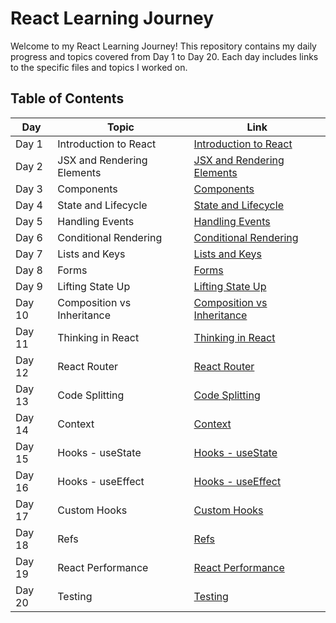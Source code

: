 # React Learning Journey

Welcome to my React Learning Journey! This repository contains my daily progress and topics covered from Day 1 to Day 20. Each day includes links to the specific files and topics I worked on.

## Table of Contents

| Day  | Topic                              | Link                                                                                          |
|------|------------------------------------|-----------------------------------------------------------------------------------------------|
| Day 1| Introduction to React              | [Introduction to React](https://github.com/kaifshaikh262000/react-learning/blob/main/day1/introduction.md)                     |
| Day 2| JSX and Rendering Elements         | [JSX and Rendering Elements](https://github.com/kaifshaikh262000/react-learning/blob/main/day2/jsx-rendering.md)               |
| Day 3| Components                         | [Components]([https://github.com/kaifshaikh262000/react-learning/blob/main/day3/components-props.md](https://github.com/kaif21-cmd/30-Days-Of-React/blob/master/04_Day_Components/04_components.md))                 |
| Day 4| State and Lifecycle                | [State and Lifecycle](https://github.com/kaifshaikh262000/react-learning/blob/main/day4/state-lifecycle.md)                   |
| Day 5| Handling Events                    | [Handling Events](https://github.com/kaifshaikh262000/react-learning/blob/main/day5/handling-events.md)                       |
| Day 6| Conditional Rendering              | [Conditional Rendering](https://github.com/kaifshaikh262000/react-learning/blob/main/day6/conditional-rendering.md)           |
| Day 7| Lists and Keys                     | [Lists and Keys](https://github.com/kaifshaikh262000/react-learning/blob/main/day7/lists-keys.md)                             |
| Day 8| Forms                              | [Forms](https://github.com/kaifshaikh262000/react-learning/blob/main/day8/forms.md)                                             |
| Day 9| Lifting State Up                   | [Lifting State Up](https://github.com/kaifshaikh262000/react-learning/blob/main/day9/lifting-state-up.md)                     |
| Day 10| Composition vs Inheritance        | [Composition vs Inheritance](https://github.com/kaifshaikh262000/react-learning/blob/main/day10/composition-inheritance.md)   |
| Day 11| Thinking in React                 | [Thinking in React](https://github.com/kaifshaikh262000/react-learning/blob/main/day11/thinking-in-react.md)                   |
| Day 12| React Router                      | [React Router](https://github.com/kaifshaikh262000/react-learning/blob/main/day12/react-router.md)                             |
| Day 13| Code Splitting                    | [Code Splitting](https://github.com/kaifshaikh262000/react-learning/blob/main/day13/code-splitting.md)                         |
| Day 14| Context                           | [Context](https://github.com/kaifshaikh262000/react-learning/blob/main/day14/context.md)                                       |
| Day 15| Hooks - useState                  | [Hooks - useState](https://github.com/kaifshaikh262000/react-learning/blob/main/day15/hooks-usestate.md)                       |
| Day 16| Hooks - useEffect                 | [Hooks - useEffect](https://github.com/kaifshaikh262000/react-learning/blob/main/day16/hooks-useeffect.md)                     |
| Day 17| Custom Hooks                      | [Custom Hooks](https://github.com/kaifshaikh262000/react-learning/blob/main/day17/custom-hooks.md)                             |
| Day 18| Refs                              | [Refs](https://github.com/kaifshaikh262000/react-learning/blob/main/day18/refs.md)                                             |
| Day 19| React Performance                 | [React Performance](https://github.com/kaifshaikh262000/react-learning/blob/main/day19/react-performance.md)                   |
| Day 20| Testing                           | [Testing](https://github.com/kaifshaikh262000/react-learning/blob/main/day20/testing.md)                                       |

